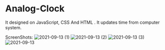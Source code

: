 # Analog-Clock
It designed on JavaScript, CSS And HTML . It updates time from computer system.

ScreenShots:
![2021-09-13 (1)](https://user-images.githubusercontent.com/89578075/133048883-6f2e123e-d820-417d-9308-1550b622f5fa.png)
![2021-09-13 (2)](https://user-images.githubusercontent.com/89578075/133048896-6dd84138-db09-4616-b90f-0511cbdce58d.png)
![2021-09-13 (3)](https://user-images.githubusercontent.com/89578075/133048900-2084b0b0-fb87-4f16-b876-53e4f30dc2b7.png)
![2021-09-13](https://user-images.githubusercontent.com/89578075/133048902-591987f7-683d-4343-a296-83715f85a200.png)
